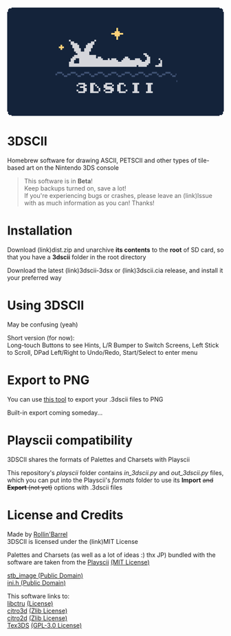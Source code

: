 <p align="center"><img src="extra/banner2x.png" alt="3DSCII Logo" /></p>

# 3DSCII
Homebrew software for drawing ASCII, PETSCII and other types of tile-based art on the Nintendo 3DS console

>This software is in **Beta**!  
Keep backups turned on, save a lot!  
If you're experiencing bugs or crashes, please leave an (link)Issue with as much information as you can!
Thanks!


# Installation
Download (link)dist.zip and unarchive **its contents** to the **root** of SD card, so that you have a **3dscii** folder in the root directory

Download the latest (link)3dscii-3dsx or (link)3dscii.cia release, and install it your preferred way

# Using 3DSCII
May be confusing (yeah)  

Short version (for now):  
Long-touch Buttons to see Hints, L/R Bumper to Switch Screens, Left Stick to Scroll, DPad Left/Right to Undo/Redo, Start/Select to enter menu

# Export to PNG
You can use [this tool](https://rollinbarrel.github.io/3dscii-hxRenderer/) to export your .3dscii files to PNG  

Built-in export coming someday...

# Playscii compatibility
3DSCII shares the formats of Palettes and Charsets with Playscii

This repository's *playscii* folder contains *in_3dscii.py* and *out_3dscii.py* files, which you can put into the Playscii's *formats* folder to use its **Import** ~~and **Export** (not yet)~~ options with .3dscii files

# License and Credits
Made by [Rollin'Barrel](https://github.com/RollinBarrel)  
3DSCII is licensed under the (link)MIT License

Palettes and Charsets (as well as a lot of ideas :) thx JP) bundled with the software are taken from the [Playscii](http://vectorpoem.com/playscii/) [(MIT License)](https://heptapod.host/jp-lebreton/playscii/-/blob/7ea67bd9a00988002d4e6af005e97954e9b06f9d/license.txt)

[stb_image (Public Domain)](https://github.com/nothings/stb/blob/5736b15f7ea0ffb08dd38af21067c314d6a3aae9/stb_image.h)  
[ini.h (Public Domain)](https://github.com/mattiasgustavsson/libs/blob/91a72b86fa862f485a2369c9a18c037fed85360e/ini.h)

This software links to:  
[libctru](https://github.com/devkitPro/libctru) [(License)](https://github.com/devkitPro/libctru/blob/b18f04d88739283f6ffb55fe5ea77c73796cf61b/README.md#license)  
[citro3d](https://github.com/devkitPro/citro3d) [(Zlib License)](https://github.com/devkitPro/citro3d/blob/e8825650c6013440aaf077a77ce6605ba014732a/LICENSE)  
[citro2d](https://github.com/devkitPro/citro2d) [(Zlib License)](https://github.com/devkitPro/citro2d/blob/1d9b05a04d9f5de657f6958c6d26fe7ed4e6f2a8/LICENSE)  
[Tex3DS](https://github.com/devkitPro/tex3ds) [(GPL-3.0 License)](https://github.com/devkitPro/tex3ds/blob/37220c696e873812df41af62d1db0b20c66661fe/COPYING)  